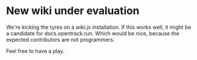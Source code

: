 <!-- TITLE: Home -->
<!-- SUBTITLE: A quick summary of Home -->

# New wiki under evaluation
We're kicking the tyres on a *wiki.js* installation.  If this works well, it might be a candidate for docs.opentrack.run.   Which would be nice, because the expected contributors are not programmers.

Feel free to have a play.